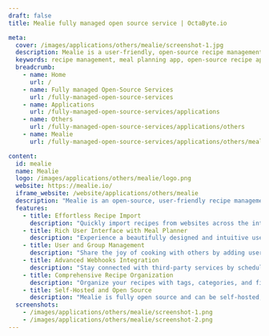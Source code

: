 ```yaml
---
draft: false
title: Mealie fully managed open source service | OctaByte.io

meta:
  cover: /images/applications/others/mealie/screenshot-1.jpg
  description: Mealie is a user-friendly, open-source recipe management app with meal planning, recipe importing, and group sharing features for all your culinary needs.
  keywords: recipe management, meal planning app, open-source recipe app, recipe organizer, family recipe sharing, meal planner, recipe scraper, intuitive recipe app
  breadcrumb:
    - name: Home
      url: /
    - name: Fully managed Open-Source Services
      url: /fully-managed-open-source-services
    - name: Applications
      url: /fully-managed-open-source-services/applications
    - name: Others
      url: /fully-managed-open-source-services/applications/others
    - name: Mealie
      url: /fully-managed-open-source-services/applications/others/mealie

content:
  id: mealie
  name: Mealie
  logo: /images/applications/others/mealie/logo.png
  website: https://mealie.io/
  iframe_website: /website/applications/others/mealie
  description: "Mealie is an open-source, user-friendly recipe management application designed to revolutionize the way you handle your favorite recipes. With its intuitive interface, Mealie simplifies organizing, editing, and sharing recipes while providing advanced features like meal planning, user groups, and integration with third-party services. Import recipes seamlessly from the web using its built-in scraper and enjoy the flexibility of markdown support in the recipe editor. Mealie isn’t just a recipe app—it’s a powerful tool for managing your kitchen, saving time, and creating delightful culinary experiences for yourself and your loved ones. Perfect for individuals, families, and food enthusiasts looking for a comprehensive recipe management solution."
  features:
    - title: Effortless Recipe Import
      description: "Quickly import recipes from websites across the internet using Mealie's built-in recipe scraper. Save time and enjoy a seamless way to grow your recipe collection with just a few clicks."
    - title: Rich User Interface with Meal Planner
      description: "Experience a beautifully designed and intuitive user interface that makes managing recipes a breeze. Use markdown support in the recipe editor for added flexibility, and easily create meal plans for the week, month, or even the entire year."
    - title: User and Group Management
      description: "Share the joy of cooking with others by adding users via signup links or the admin panel. Organize users into groups to share recipes among family members while keeping personal meal plans private."
    - title: Advanced Webhooks Integration
      description: "Stay connected with third-party services by scheduling webhooks. Automatically send notifications about your meal plan to other platforms, ensuring you're always on top of your cooking schedule."
    - title: Comprehensive Recipe Organization
      description: "Organize your recipes with tags, categories, and filters for easy retrieval. Keep your collection structured and accessible, no matter how large it grows."
    - title: Self-Hosted and Open Source
      description: "Mealie is fully open source and can be self-hosted, ensuring your data remains private and secure while offering the flexibility to customize the app to your unique needs."
  screenshots:
    - /images/applications/others/mealie/screenshot-1.png
    - /images/applications/others/mealie/screenshot-2.png
---
```


